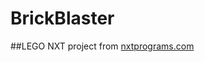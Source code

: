 BrickBlaster
============

##LEGO NXT project from [nxtprograms.com](http://nxtprograms.com/machine_gun/index.html)


